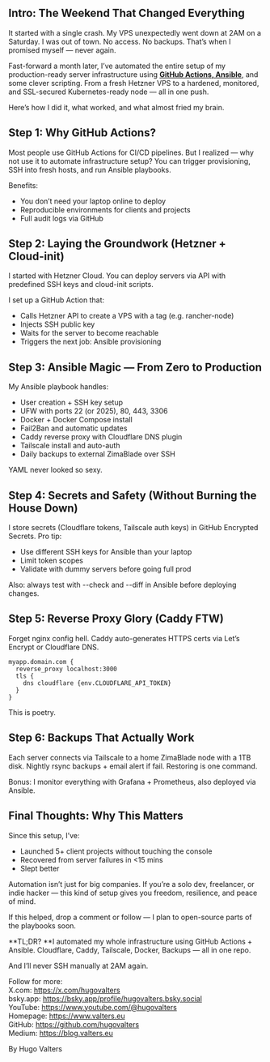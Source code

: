 ## Intro: The Weekend That Changed Everything
It started with a single crash. My VPS unexpectedly went down at 2AM on a Saturday. I was out of town. No access. No backups. That’s when I promised myself — never again.

Fast-forward a month later, I’ve automated the entire setup of my production-ready server infrastructure using **[GitHub Actions, Ansible](https://www.youtube.com/@hugovalters)**, and some clever scripting. From a fresh Hetzner VPS to a hardened, monitored, and SSL-secured Kubernetes-ready node — all in one push.

Here’s how I did it, what worked, and what almost fried my brain.

## Step 1: Why GitHub Actions?
Most people use GitHub Actions for CI/CD pipelines. But I realized — why not use it to automate infrastructure setup? You can trigger provisioning, SSH into fresh hosts, and run Ansible playbooks.

Benefits:
* You don’t need your laptop online to deploy
* Reproducible environments for clients and projects
* Full audit logs via GitHub

## Step 2: Laying the Groundwork (Hetzner + Cloud-init)
I started with Hetzner Cloud. You can deploy servers via API with predefined SSH keys and cloud-init scripts.

I set up a GitHub Action that:
* Calls Hetzner API to create a VPS with a tag (e.g. rancher-node)
* Injects SSH public key
* Waits for the server to become reachable
* Triggers the next job: Ansible provisioning

## Step 3: Ansible Magic — From Zero to Production
My Ansible playbook handles:
* User creation + SSH key setup
* UFW with ports 22 (or 2025), 80, 443, 3306
* Docker + Docker Compose install
* Fail2Ban and automatic updates
* Caddy reverse proxy with Cloudflare DNS plugin
* Tailscale install and auto-auth
* Daily backups to external ZimaBlade over SSH

YAML never looked so sexy.

## Step 4: Secrets and Safety (Without Burning the House Down)
I store secrets (Cloudflare tokens, Tailscale auth keys) in GitHub Encrypted Secrets. Pro tip:

* Use different SSH keys for Ansible than your laptop
* Limit token scopes
* Validate with dummy servers before going full prod

Also: always test with --check and --diff in Ansible before deploying changes.

## Step 5: Reverse Proxy Glory (Caddy FTW)
Forget nginx config hell. Caddy auto-generates HTTPS certs via Let’s Encrypt or Cloudflare DNS.

```
myapp.domain.com {
  reverse_proxy localhost:3000
  tls {
    dns cloudflare {env.CLOUDFLARE_API_TOKEN}
  }
}
```
This is poetry.

## Step 6: Backups That Actually Work
Each server connects via Tailscale to a home ZimaBlade node with a 1TB disk. Nightly rsync backups + email alert if fail. Restoring is one command.

Bonus: I monitor everything with Grafana + Prometheus, also deployed via Ansible.

## Final Thoughts: Why This Matters
Since this setup, I’ve:
* Launched 5+ client projects without touching the console
* Recovered from server failures in <15 mins
* Slept better

Automation isn’t just for big companies. If you’re a solo dev, freelancer, or indie hacker — this kind of setup gives you freedom, resilience, and peace of mind.

If this helped, drop a comment or follow — I plan to open-source parts of the playbooks soon.

**TL;DR? **I automated my whole infrastructure using GitHub Actions + Ansible. Cloudflare, Caddy, Tailscale, Docker, Backups — all in one repo.

And I’ll never SSH manually at 2AM again.

Follow for more:<br>
X.com: https://x.com/hugovalters<br>
bsky.app: https://bsky.app/profile/hugovalters.bsky.social<br>
YouTube: https://www.youtube.com/@hugovalters<br>
Homepage: https://www.valters.eu<br>
GitHub: https://github.com/hugovalters<br>
Medium: https://blog.valters.eu

By Hugo Valters
